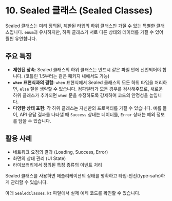 # 10. Sealed 클래스 (Sealed Classes)

Sealed 클래스는 미리 정의된, 제한된 타입의 하위 클래스만 가질 수 있는 특별한 클래스입니다. `enum`과 유사하지만, 하위 클래스가 서로 다른 상태와 데이터를 가질 수 있어 훨씬 유연합니다.

## 주요 특징

- **제한된 상속**: Sealed 클래스의 하위 클래스는 반드시 같은 파일 안에 선언되어야 합니다. (코틀린 1.5부터는 같은 패키지 내에서도 가능)
- **`when` 표현식과의 결합**: `when` 표현식에서 Sealed 클래스의 모든 하위 타입을 처리하면, `else` 절을 생략할 수 있습니다. 컴파일러가 모든 경우를 검사해주므로, 새로운 하위 클래스가 추가되면 `when` 문을 수정하도록 강제하여 코드의 안정성을 높입니다.
- **다양한 상태 표현**: 각 하위 클래스는 자신만의 프로퍼티를 가질 수 있습니다. 예를 들어, API 응답 결과를 나타낼 때 `Success` 상태는 데이터를, `Error` 상태는 예외 정보를 담을 수 있습니다.

## 활용 사례

- 네트워크 요청의 결과 (Loading, Success, Error)
- 화면의 상태 관리 (UI State)
- 라이브러리에서 정의된 특정 종류의 이벤트 처리

Sealed 클래스를 사용하면 애플리케이션의 상태를 명확하고 타입-안전(type-safe)하게 관리할 수 있습니다.

아래 `SealedClasses.kt` 파일에서 실제 예제 코드를 확인할 수 있습니다.
